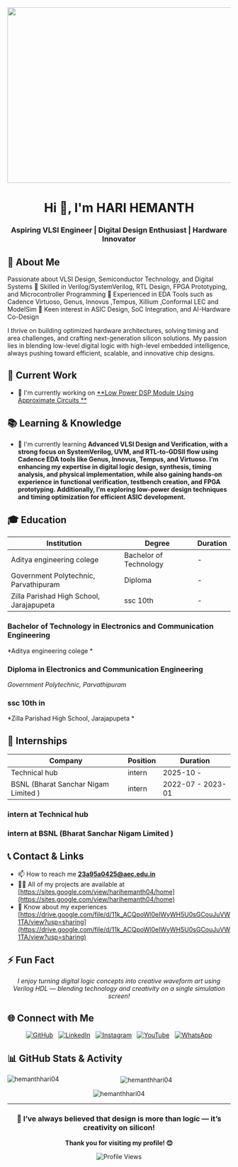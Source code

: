 <div align="center">
<img width="1584" height="396" alt="Grey and Black Simple Marketing LinkedIn Banner" src="https://github.com/user-attachments/assets/f2afe1ff-9350-4846-9b2e-5ab3c8b700dd" />
</div>

<div align="center">

# Hi 👋, I'm HARI HEMANTH

### Aspiring VLSI Engineer | Digital Design Enthusiast | Hardware Innovator

</div>

## 🚀 About Me

Passionate about VLSI Design, Semiconductor Technology, and Digital Systems
🔹 Skilled in Verilog/SystemVerilog, RTL Design, FPGA Prototyping, and Microcontroller Programming
🔹 Experienced in EDA Tools such as Cadence Virtuoso, Genus, Innovus ,Tempus, Xillium ,Conformal LEC   and ModelSim
🔹 Keen interest in ASIC Design, SoC Integration, and AI-Hardware Co-Design

I thrive on building optimized hardware architectures, solving timing and area challenges, and crafting next-generation silicon solutions. My passion lies in blending low-level digital logic with high-level embedded intelligence, always pushing toward efficient, scalable, and innovative chip designs.

## 💼 Current Work

<div align="left">

- 🔭 I'm currently working on [**Low Power DSP Module Using Approximate Circuits **](https://sites.google.com/view/synthesissquad/report?authuser=0)

</div>

## 📚 Learning & Knowledge

<div align="left">

- 🌱 I'm currently learning **Advanced VLSI Design and Verification, with a strong focus on SystemVerilog, UVM, and RTL-to-GDSII flow using Cadence EDA tools like Genus, Innovus, Tempus, and Virtuoso. I’m enhancing my expertise in digital logic design, synthesis, timing analysis, and physical implementation, while also gaining hands-on experience in functional verification, testbench creation, and FPGA prototyping. Additionally, I’m exploring low-power design techniques and timing optimization for efficient ASIC development.**

</div>

## 🎓 Education

| Institution | Degree | Duration |
|---|---|---|
| Aditya engineering colege  | Bachelor of Technology |  -  |
| Government Polytechnic, Parvathipuram | Diploma |  -  |
| Zilla Parishad High School, Jarajapupeta   | ssc 10th |  -  |

### Bachelor of Technology in Electronics and Communication Engineering 
*Aditya engineering colege *

### Diploma in Electronics and Communication Engineering 
*Government Polytechnic, Parvathipuram*

### ssc 10th in 
*Zilla Parishad High School, Jarajapupeta  *

## 💼 Internships

| Company | Position | Duration |
|---|---|---|
| Technical hub | intern | 2025-10 -  |
| BSNL (Bharat Sanchar Nigam Limited )  | intern | 2022-07 - 2023-01 |

### intern at Technical hub

### intern at BSNL (Bharat Sanchar Nigam Limited ) 

## 📞 Contact & Links

<div align="left">

- 📫 How to reach me **23a95a0425@aec.edu.in**
- 👨‍💻 All of my projects are available at [https://sites.google.com/view/harihemanth04/home](https://sites.google.com/view/harihemanth04/home)
- 📄 Know about my experiences [https://drive.google.com/file/d/11k_ACQpoWl0eIWyWH5U0sGCouJuVW1TA/view?usp=sharing](https://drive.google.com/file/d/11k_ACQpoWl0eIWyWH5U0sGCouJuVW1TA/view?usp=sharing)

</div>

## ⚡ Fun Fact

<div align="center">

*I enjoy turning digital logic concepts into creative waveform art using Verilog HDL — blending technology and creativity on a single simulation screen!*

</div>

## 🌐 Connect with Me

<div align="center">

[![GitHub](https://img.shields.io/badge/GitHub-181717?style=for-the-badge&logo=github&logoColor=white)](https://github.com/hemanthhari04)&nbsp;&nbsp;&nbsp;[![LinkedIn](https://img.shields.io/badge/LinkedIn-0A66C2?style=for-the-badge&logo=linkedin&logoColor=white)](https://www.linkedin.com/in/harihemanth0406/)&nbsp;&nbsp;&nbsp;[![Instagram](https://img.shields.io/badge/Instagram-E4405F?style=for-the-badge&logo=instagram&logoColor=white)](https://instagram.com/harisuresh254)&nbsp;&nbsp;&nbsp;[![YouTube](https://img.shields.io/badge/YouTube-FF0000?style=for-the-badge&logo=youtube&logoColor=white)](https://www.youtube.com/@harihemanth04)&nbsp;&nbsp;&nbsp;[![WhatsApp](https://img.shields.io/badge/WhatsApp-25D366?style=for-the-badge&logo=whatsapp&logoColor=white)](https://wa.me/9985745754)

</div>

## 📊 GitHub Stats & Activity

<div align="center">
<p><img align="left" src="https://github-readme-stats.vercel.app/api/top-langs?username=hemanthhari04&show_icons=true&locale=en&layout=compact" alt="hemanthhari04" /></p>

<p>&nbsp;<img align="center" src="https://github-readme-stats.vercel.app/api?username=hemanthhari04&show_icons=true&locale=en" alt="hemanthhari04" /></p>

<p><img align="center" src="https://github-readme-streak-stats.herokuapp.com/?user=hemanthhari04&" alt="hemanthhari04" /></p>



---

<div align="center">

### 🎯 I’ve always believed that design is more than logic — it’s creativity on silicon!

**Thank you for visiting my profile! 😊**

![Profile Views](https://komarev.com/ghpvc/?username=yourusername&color=brightgreen&style=flat-square&label=Profile+Views)

</div>
